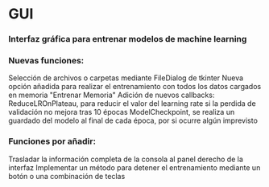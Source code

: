 # GUI
### Interfaz gráfica para entrenar modelos de machine learning
### Nuevas funciones:
  Selección de archivos o carpetas mediante FileDialog de tkinter
  Nueva opción añadida para realizar el entrenamiento con todos los datos cargados en memoria "Entrenar Memoria"
  Adición de nuevos callbacks:
    ReduceLROnPlateau, para reducir el valor del learning rate si la perdida de validación no mejora tras 10 épocas
    ModelCheckpoint, se realiza un guardado del modelo al final de cada época, por si ocurre algún imprevisto

### Funciones por añadir:
  Trasladar la información completa de la consola al panel derecho de la interfaz
  Implementar un método para detener el entrenamiento mediante un botón o una combinación de teclas

